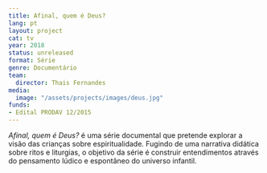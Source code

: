 ```yaml
---
title: Afinal, quem é Deus?
lang: pt
layout: project
cat: tv
year: 2018
status: unreleased
format: Série
genre: Documentário
team:
  director: Thais Fernandes
media:
  image: "/assets/projects/images/deus.jpg"
funds:
- Edital PRODAV 12/2015
---
```


_Afinal, quem é Deus?_ é uma série documental que pretende explorar a visão das crianças sobre espiritualidade. Fugindo de uma narrativa didática sobre ritos e liturgias, o objetivo da série é construir entendimentos através do pensamento lúdico e espontâneo do universo infantil.
